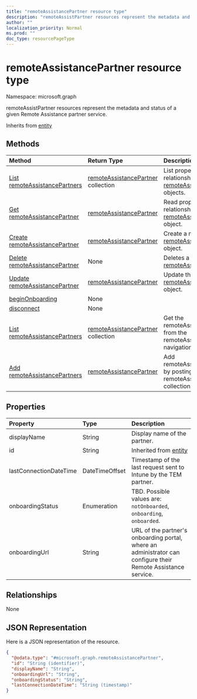 ```yaml
---
title: "remoteAssistancePartner resource type"
description: "remoteAssistPartner resources represent the metadata and status of a given Remote Assistance partner service."
author: ""
localization_priority: Normal
ms.prod: ""
doc_type: resourcePageType
---
```


# remoteAssistancePartner resource type


Namespace: microsoft.graph

remoteAssistPartner resources represent the metadata and status of a given Remote Assistance partner service.


Inherits from [entity](../resources/entity.md)

## Methods
|Method|Return Type|Description|
|:---|:---|:---|
|[List remoteAssistancePartners](../api/remoteassistancepartner-list.md)|[remoteAssistancePartner](../resources/remoteassistancepartner.md) collection|List properties and relationships of the [remoteAssistancePartner](../resources/remoteassistancepartner.md) objects.|
|[Get remoteAssistancePartner](../api/remoteassistancepartner-get.md)|[remoteAssistancePartner](../resources/remoteassistancepartner.md)|Read properties and relationships of the [remoteAssistancePartner](../resources/remoteassistancepartner.md) object.|
|[Create remoteAssistancePartner](../api/remoteassistancepartner-create.md)|[remoteAssistancePartner](../resources/remoteassistancepartner.md)|Create a new [remoteAssistancePartner](../resources/remoteassistancepartner.md) object.|
|[Delete remoteAssistancePartner](../api/remoteassistancepartner-delete.md)|None|Deletes a [remoteAssistancePartner](../resources/remoteassistancepartner.md).|
|[Update remoteAssistancePartner](../api/remoteassistancepartner-update.md)|[remoteAssistancePartner](../resources/remoteassistancepartner.md)|Update the properties of a [remoteAssistancePartner](../resources/remoteassistancepartner.md) object.|
|[beginOnboarding](../api/remoteassistancepartner-beginonboarding.md)|None||
|[disconnect](../api/remoteassistancepartner-disconnect.md)|None||
|[List remoteAssistancePartners](../api/devicemanagement-list-remoteassistancepartners.md)|[remoteAssistancePartner](../resources/remoteassistancepartner.md) collection|Get the remoteAssistancePartners from the remoteAssistancePartners navigation property.|
|[Add remoteAssistancePartners](../api/devicemanagement-post-remoteassistancepartners.md)|[remoteAssistancePartner](../resources/remoteassistancepartner.md)|Add remoteAssistancePartners by posting to the remoteAssistancePartners collection.|

## Properties
|Property|Type|Description|
|:---|:---|:---|
|displayName|String|Display name of the partner.|
|id|String| Inherited from [entity](../resources/entity.md)|
|lastConnectionDateTime|DateTimeOffset|Timestamp of the last request sent to Intune by the TEM partner.|
|onboardingStatus|Enumeration|TBD. Possible values are: `notOnboarded`, `onboarding`, `onboarded`.|
|onboardingUrl|String|URL of the partner's onboarding portal, where an administrator can configure their Remote Assistance service.|

## Relationships
None

## JSON Representation
Here is a JSON representation of the resource.
<!-- {
  "blockType": "resource",
  "keyProperty": "id",
  "@odata.type": "microsoft.graph.remoteAssistancePartner",
  "baseType": "microsoft.graph.entity",
  "openType": false
}
-->
``` json
{
  "@odata.type": "#microsoft.graph.remoteAssistancePartner",
  "id": "String (identifier)",
  "displayName": "String",
  "onboardingUrl": "String",
  "onboardingStatus": "String",
  "lastConnectionDateTime": "String (timestamp)"
}
```

